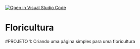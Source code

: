 [![Open in Visual Studio Code](https://classroom.github.com/assets/open-in-vscode-2e0aaae1b6195c2367325f4f02e2d04e9abb55f0b24a779b69b11b9e10269abc.svg)](https://classroom.github.com/online_ide?assignment_repo_id=20694426&assignment_repo_type=AssignmentRepo)
# Floricultura

#PROJETO 1: Criando uma página simples para uma floricultura
